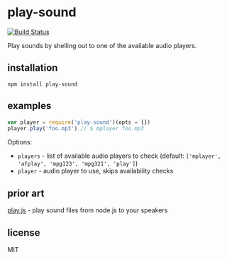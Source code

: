 # play-sound

[![Build Status](https://travis-ci.org/shime/play-sound.svg)](https://travis-ci.org/shime/play-sound)

Play sounds by shelling out to one of the available audio players.

## installation

    npm install play-sound

## examples

```javascript
var player = require('play-sound')(opts = {})
player.play('foo.mp3') // $ mplayer foo.mp3 
```

Options: 

* `players` - list of available audio players to check (default: `['mplayer', 'afplay', 'mpg123', 'mpg321', 'play']`)
* `player`  - audio player to use, skips availability checks

## prior art

[play.js](https://github.com/Marak/play.js) - play sound files from node.js to your speakers

## license

MIT

